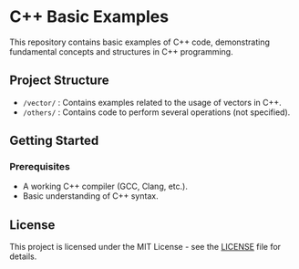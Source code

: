 # C++ Basic Examples

This repository contains basic examples of C++ code, demonstrating fundamental concepts and structures in C++ programming.

## Project Structure

- `/vector/` : Contains examples related to the usage of vectors in C++.
- `/others/` : Contains code to perform several operations (not specified).

## Getting Started

### Prerequisites

- A working C++ compiler (GCC, Clang, etc.).
- Basic understanding of C++ syntax.

## License

This project is licensed under the MIT License - see the [LICENSE](LICENSE) file for details.
